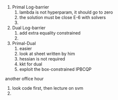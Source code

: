 
1. Primal Log-barrier
	1. lambda is not hyperparam, it should go to zero
	2. the solution must be close E-6 with solvers
	3. 
2. Dual Log-barrier
	1. add extra equality constrained 
	2. 
3. Primal-Dual
	1. easier
	2. look at sheet written by him
	3. hessian is not required
	4. kkt for dual
	5. exploit the box-constrained IPBCQP


another office hour
1. look code first, then lecture on svm
2. 







